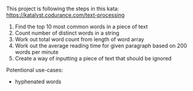 This project is following the steps in this kata: https://katalyst.codurance.com/text-processing

1. Find the top 10 most common words in a piece of text
2. Count number of distinct words in a string
3. Work out total word count from length of word array
4. Work out the average reading time for given paragraph based on 200 words per minute
5. Create a way of inputting a piece of text that should be ignored

Potentional use-cases:

- hyphenated words
